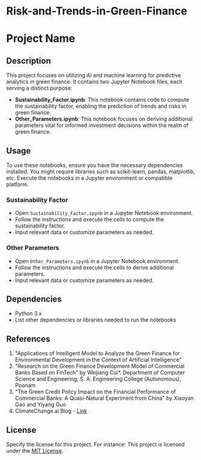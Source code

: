 # Risk-and-Trends-in-Green-Finance
# Project Name

## Description
This project focuses on utilizing AI and machine learning for predictive analytics in green finance. It contains two Jupyter Notebook files, each serving a distinct purpose:

- **Sustainability_Factor.ipynb**: This notebook contains code to compute the sustainability factor, enabling the prediction of trends and risks in green finance.
- **Other_Parameters.ipynb**: This notebook focuses on deriving additional parameters vital for informed investment decisions within the realm of green finance.

## Usage
To use these notebooks, ensure you have the necessary dependencies installed. You might require libraries such as scikit-learn, pandas, matplotlib, etc. Execute the notebooks in a Jupyter environment or compatible platform.

### Sustainability Factor
- Open `Sustainability_Factor.ipynb` in a Jupyter Notebook environment.
- Follow the instructions and execute the cells to compute the sustainability factor.
- Input relevant data or customize parameters as needed.

### Other Parameters
- Open `Other_Parameters.ipynb` in a Jupyter Notebook environment.
- Follow the instructions and execute the cells to derive additional parameters.
- Input relevant data or customize parameters as needed.

## Dependencies
- Python 3.x
- List other dependencies or libraries needed to run the notebooks

## References

1. "Applications of Intelligent Model to Analyze the Green Finance for Environmental Development in the Context of Artificial Intelligence"
2. "Research on the Green Finance Development Model of Commercial Banks Based on FinTech" by Weijiang Cui*. Department of Computer Science and Engineering, S. A. Engineering College (Autonomous), Poonam
3. "The Green Credit Policy Impact on the Financial Performance of Commercial Banks: A Quasi-Natural Experiment from China" by Xiaoyan Gao and Yiyang Guo
4. ClimateChange.ai Blog - [Link](https://www.climatechange.ai/blog/2022-11-09-climate-finance)



## License
Specify the license for this project. For instance: This project is licensed under the [MIT License](link-to-license).
